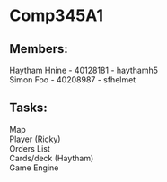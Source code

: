 # Comp345A1
## Members:
Haytham Hnine - 40128181 - haythamh5  
Simon Foo - 40208987 - sfhelmet

## Tasks:
Map  
Player (Ricky)  
Orders List  
Cards/deck (Haytham)  
Game Engine  
